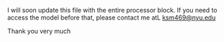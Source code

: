 I will soon update this file with the entire processor block. If you need to access the model before that, please contact me atL ksm469@nyu.edu

Thank you very much

